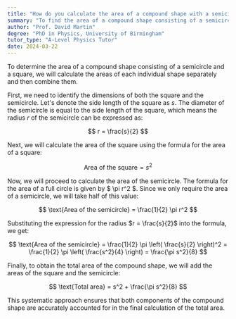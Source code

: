 ```yaml
---
title: "How do you calculate the area of a compound shape with a semicircle and a square?"
summary: "To find the area of a compound shape consisting of a semicircle and a square, calculate the area of each shape separately and then sum them together."
author: "Prof. David Martin"
degree: "PhD in Physics, University of Birmingham"
tutor_type: "A-Level Physics Tutor"
date: 2024-03-22
---
```


To determine the area of a compound shape consisting of a semicircle and a square, we will calculate the areas of each individual shape separately and then combine them.

First, we need to identify the dimensions of both the square and the semicircle. Let's denote the side length of the square as $s$. The diameter of the semicircle is equal to the side length of the square, which means the radius $r$ of the semicircle can be expressed as:

$$
r = \frac{s}{2}
$$

Next, we will calculate the area of the square using the formula for the area of a square:

$$
\text{Area of the square} = s^2
$$

Now, we will proceed to calculate the area of the semicircle. The formula for the area of a full circle is given by $ \pi r^2 $. Since we only require the area of a semicircle, we will take half of this value:

$$
\text{Area of the semicircle} = \frac{1}{2} \pi r^2
$$

Substituting the expression for the radius $r = \frac{s}{2}$ into the formula, we get:

$$
\text{Area of the semicircle} = \frac{1}{2} \pi \left( \frac{s}{2} \right)^2 = \frac{1}{2} \pi \left( \frac{s^2}{4} \right) = \frac{\pi s^2}{8}
$$

Finally, to obtain the total area of the compound shape, we will add the areas of the square and the semicircle:

$$
\text{Total area} = s^2 + \frac{\pi s^2}{8}
$$

This systematic approach ensures that both components of the compound shape are accurately accounted for in the final calculation of the total area.
    